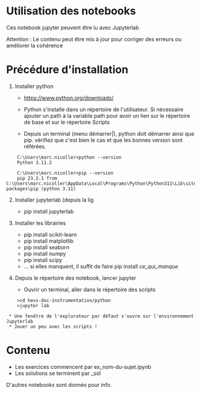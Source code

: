 # Utilisation des notebooks

Ces notebook jupyter peuvent être lu avec Jupyterlab

Attention : Le contenu peut être mis à jour pour corriger des erreurs ou améliorer la cohérence

# Précédure d'installation

1. Installer python
    * https://www.python.org/downloads/
    
    * Python s'installe dans un répertoire de l'utilisateur. Si nécessaire ajouter un path à la variable path pour avoir un lien sur le répertoire de base et sur le répertoire Scripts
    
    * Depuis un terminal (menu démarrer|<cmd>), python doit démarrer ainsi que pip. vérifiez que c'est bien le cas et que les bonnes version sont référées.
    
```
    C:\Users\marc.nicoller>python --version
    Python 3.11.2

    C:\Users\marc.nicoller>pip --version
    pip 23.2.1 from C:\Users\marc.nicoller\AppData\Local\Programs\Python\Python311\Lib\site-packages\pip (python 3.11)
```

2. Installer jupyterlab (depuis la lig
    * pip install jupyterlab
    
3. Installer les librairies
    * pip install scikit-learn
    * pip install matplotlib
    * pip install seaborn
    * pip install numpy
    * pip install scipy
    * ... si elles manquent, il suffit de faire pip install *ce_qui_manque*
    
4. Depuis le répertoire des notebook, lancer jupyter
    * Ouvrir un terminal, aller dans le répertoire des scripts
```
    >cd hevs-doc-instrumentation/python
    >jupyter lab
```

     * Une fenêtre de l'explorateur par défaut s'ouvre sur l'environnement Jupyterlab
     * Jouer un peu avec les scripts !
     
     
 # Contenu
 
 - Les exercices commencent par ex_nom-du-sujet.ipynb
 - Les solutions se terminent par _sol
 
 D'autres notebooks sont donnés pour info.
 
 

